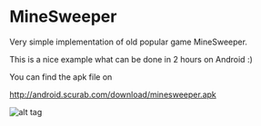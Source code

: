 MineSweeper
===========


Very simple implementation of old popular game MineSweeper.


This is a nice example what can be done in 2 hours on Android :)

You can find the apk file on 

http://android.scurab.com/download/minesweeper.apk

![alt tag](http://chart.apis.google.com/chart?cht=qr&chs=200x200&chl=android.scurab.com/download/minesweeper.apk&chld=H|0)
